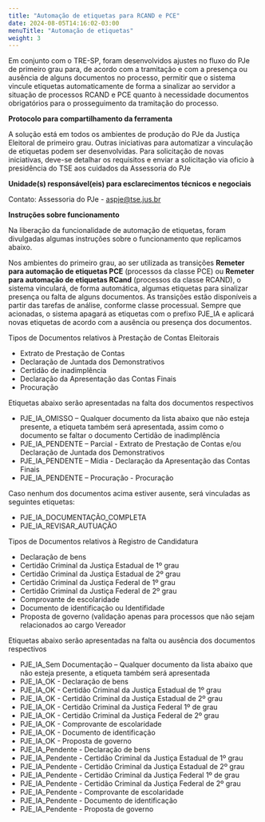 ```yaml
---
title: "Automação de etiquetas para RCAND e PCE"
date: 2024-08-05T14:16:02-03:00
menuTitle: "Automação de etiquetas"
weight: 3
---
```



Em conjunto com o TRE-SP, foram desenvolvidos ajustes no fluxo do PJe de primeiro grau para, de acordo com a tramitação e com a presença ou ausência de alguns documentos no processo, permitir que o sistema vincule etiquetas automaticamente de forma a sinalizar ao servidor a situação de processos RCAND e PCE quanto à necessidade documentos obrigatórios para o prosseguimento da tramitação do processo.

**Protocolo para compartilhamento da ferramenta**

A solução está em todos os ambientes de produção do PJe da Justiça Eleitoral de primeiro grau. Outras iniciativas para automatizar a vinculação de etiquetas podem ser desenvolvidas. Para solicitação de novas iniciativas, deve-se detalhar os requisitos e enviar a solicitação via oficio à presidência do TSE aos cuidados da Assessoria do PJe


**Unidade(s) responsável(eis) para esclarecimentos técnicos e negociais**

Contato: Assessoria do PJe - aspje@tse.jus.br

**Instruções sobre funcionamento**

Na liberação da funcionalidade de automação de etiquetas, foram divulgadas algumas instruções sobre o funcionamento que replicamos abaixo.

Nos ambientes do primeiro grau, ao ser utilizada as transições **Remeter para automação de etiquetas PCE** (processos da classe PCE) ou **Remeter para automação de etiquetas RCand** (processos da classe RCAND), o sistema vinculará, de forma automática, algumas etiquetas para sinalizar presença ou falta de alguns documentos. As transições estão disponíveis a partir das tarefas de análise, conforme classe processual. Sempre que acionadas, o sistema apagará as etiquetas com o prefixo PJE_IA e aplicará novas etiquetas de acordo com a ausência ou presença dos documentos. 

Tipos de Documentos relativos à Prestação de Contas Eleitorais

+ Extrato de Prestação de Contas
+ Declaração de Juntada dos Demonstrativos
+ Certidão de inadimplência
+ Declaração da Apresentação das Contas Finais
+ Procuração

Etiquetas abaixo serão apresentadas na falta dos documentos respectivos

+ PJE_IA_OMISSO – Qualquer documento da lista abaixo que não esteja presente, a etiqueta também será apresentada, assim como o documento se faltar o documento Certidão de inadimplência
+ PJE_IA_PENDENTE – Parcial  - Extrato de Prestação de Contas e/ou Declaração de Juntada dos Demonstrativos
+ PJE_IA_PENDENTE – Mídia -  Declaração da Apresentação das Contas Finais  
+ PJE_IA_PENDENTE – Procuração -  Procuração 


Caso nenhum dos documentos acima estiver ausente, será vinculadas as seguintes etiquetas:

+ PJE_IA_DOCUMENTAÇÃO_COMPLETA 
+ PJE_IA_REVISAR_AUTUAÇÃO


Tipos de Documentos relativos à Registro de Candidatura 

+ Declaração de bens 
+ Certidão Criminal da Justiça Estadual de 1º grau 
+ Certidão Criminal da Justiça Estadual de 2º grau 
+ Certidão Criminal da Justiça Federal de 1º grau 
+ Certidão Criminal da Justiça Federal de 2º grau 
+ Comprovante de escolaridade 
+ Documento de identificação ou Identifidade
+ Proposta de governo (validação apenas para processos que não sejam relacionados ao cargo Vereador

Etiquetas abaixo serão apresentadas na falta ou ausência dos documentos respectivos

+ PJE_IA_Sem Documentação – Qualquer documento da lista abaixo que não esteja presente, a etiqueta também será apresentada
+ PJE_IA_OK - Declaração de bens
+ PJE_IA_OK - Certidão Criminal da Justiça Estadual de 1º grau 
+ PJE_IA_OK - Certidão Criminal da Justiça Estadual de 2º grau
+ PJE_IA_OK - Certidão Criminal da Justiça Federal 1º de grau 
+ PJE_IA_OK - Certidão Criminal da Justiça Federal de 2º grau
+ PJE_IA_OK - Comprovante de escolaridade 
+ PJE_IA_OK - Documento de identificação 
+ PJE_IA_OK - Proposta de governo 
+ PJE_IA_Pendente - Declaração de bens 
+ PJE_IA_Pendente - Certidão Criminal da Justiça Estadual de 1º grau 
+ PJE_IA_Pendente - Certidão Criminal da Justiça Estadual de 2º grau 
+ PJE_IA_Pendente - Certidão Criminal da Justiça Federal 1º de grau 
+ PJE_IA_Pendente - Certidão Criminal da Justiça Federal de 2º grau 
+ PJE_IA_Pendente - Comprovante de escolaridade 
+ PJE_IA_Pendente - Documento de identificação 
+ PJE_IA_Pendente - Proposta de governo
